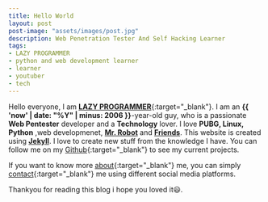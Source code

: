 ```yaml
---
title: Hello World
layout: post
post-image: "assets/images/post.jpg"
description: Web Penetration Tester And Self Hacking Learner
tags:
- LAZY PROGRAMMER
- python and web development learner
- learner
- youtuber
- tech
---
```


Hello everyone, I am [**LAZY PROGRAMMER**](https://studio.youtube.com/channel/UC-MBksucuCI13g0NjBSnSMw){:target="_blank"}. I am  an **{{ 'now' | date: "%Y" | minus: 2006 }}**-year-old guy, who is a passionate **Web Pentester** developer and  a **Technology**  lover. I love **PUBG, Linux, Python** ,web developmenet, [**Mr. Robot**](https://en.wikipedia.org/wiki/Mr._Robot) and [**Friends**](https://en.wikipedia.org/wiki/Friends). This website is created using [**Jekyll**](https://jekyllrb.com/). I love to create new stuff from the  knowledge I have. You can follow me on my [Github](https://github.com/sarbjeet890){:target="_blank"} to see my current projects. 

If you want to know more [about]({{site.url}}{{site.baseurl}}/#about){:target="_blank"} me, you can simply [contact]({{site.url}}{{site.baseurl}}/#contact){:target="_blank"} me using different social media platforms.<br>

Thankyou for reading this blog i hope you loved it😃.
